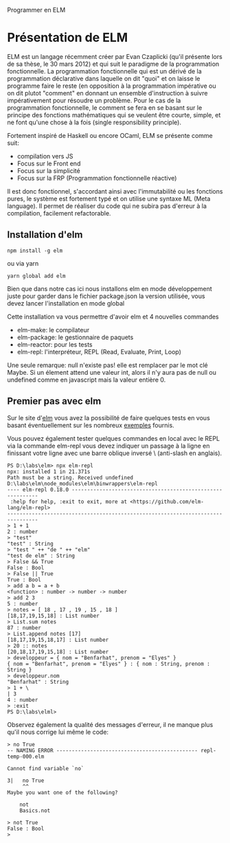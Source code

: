 Programmer en ELM

# Présentation de ELM

ELM est un langage récemment créer par Evan Czaplicki (qu'il présente lors de sa thèse, le 30 mars 2012) et qui suit le paradigme de la programmation fonctionnelle. La programmation fonctionnelle qui est un dérivé de la programmation déclarative dans laquelle on dit "quoi" et on laisse le programme faire le reste (en opposition à la programmation impérative ou on dit plutot "comment" en donnant un ensemble d'instruction à suivre impérativement pour résoudre un problème. Pour le cas de la programmation fonctionnelle, le comment se fera en se basant sur le principe des fonctions mathématiques qui se veulent être courte, simple, et ne font qu'une chose à la fois (single responsibility principle).

Fortement inspiré de Haskell ou encore OCaml, ELM se présente comme suit:
- compilation vers JS
- Focus sur le Front end
- Focus sur la simplicité
- Focus sur la FRP (Programmation fonctionnelle réactive)

Il est donc fonctionnel, s'accordant ainsi avec l'immutabilité ou les fonctions pures, le système est fortement typé et on utilise une syntaxe ML (Meta language). Il permet de réaliser du code qui ne subira pas d'erreur à la compilation, facilement refactorable.

## Installation d'elm

```
npm install -g elm
```

ou via yarn

```
yarn global add elm
```

Bien que dans notre cas ici nous installons elm en mode développement juste pour garder dans le fichier package.json la version utilisée, vous devez lancer l'installation en mode global 

Cette installation va vous permettre d'avoir elm et 4 nouvelles commandes

- elm-make: le compilateur
- elm-package: le gestionnaire de paquets
- elm-reactor: pour les tests
- elm-repl: l'interpréteur, REPL (Read, Evaluate, Print, Loop)

Une seule remarque: null n'existe pas! elle est remplacer par le mot clé Maybe. Si un élement attend une valeur int, alors il n'y aura pas de null ou undefined comme en javascript mais la valeur entière 0.

## Premier pas avec elm

Sur le site d'[elm](http://elm-lang.org) vous avez la possibilité de faire quelques tests en vous basant éventuellement sur les nombreux [exemples](http://elm-lang.org/examples) fournis. 

Vous pouvez également tester quelques commandes en local avec le REPL via la commande elm-repl vous devez indiquer un passage à la ligne en finissant votre ligne avec une barre oblique inversé \ (anti-slash en anglais).

```
PS D:\labs\elm> npx elm-repl
npx: installed 1 in 21.371s
Path must be a string. Received undefined
D:\labs\elm\node_modules\elm\binwrappers\elm-repl
---- elm-repl 0.18.0 -----------------------------------------------------------
 :help for help, :exit to exit, more at <https://github.com/elm-lang/elm-repl>
--------------------------------------------------------------------------------
> 1 + 1
2 : number
> "test"
"test" : String
> "test " ++ "de " ++ "elm"
"test de elm" : String
> False && True
False : Bool
> False || True
True : Bool
> add a b = a + b
<function> : number -> number -> number
> add 2 3
5 : number
> notes = [ 18 , 17 , 19 , 15 , 18 ]
[18,17,19,15,18] : List number
> List.sum notes
87 : number
> List.append notes [17]
[18,17,19,15,18,17] : List number
> 20 :: notes
[20,18,17,19,15,18] : List number
> developpeur = { nom = "Benfarhat", prenom = "Elyes" }
{ nom = "Benfarhat", prenom = "Elyes" } : { nom : String, prenom : String }
> developpeur.nom
"Benfarhat" : String
> 1 + \
| 3
4 : number
> :exit
PS D:\labs\elml>
```

Observez également la qualité des messages d'erreur, il ne manque plus qu'il nous corrige lui même le code:

```
> no True
-- NAMING ERROR ---------------------------------------------- repl-temp-000.elm

Cannot find variable `no`

3|   no True
     ^^
Maybe you want one of the following?

    not
    Basics.not

> not True
False : Bool
>
```

